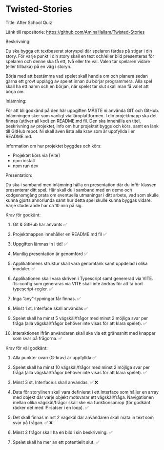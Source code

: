 # Twisted-Stories

Title: After School Quiz 

Länk till repositorie: https://github.com/AminaHallam/Twisted-Stories

Beskrivning:

Du ska bygga ett textbaserat storyspel där spelaren färdas på stigar i din story. För varje punkt i din story skall en text och/eller bild presenteras för spelaren och denne ska få ett, två eller tre val. Valen tar spelaren vidare (eller tillbaka) på en väg i storyn.

Börja med att bestämma vad spelet skall handla om och planera sedan gärna ett grovt upplägg av spelet innan du börjar programmera. Alla spel skall ha ett namn och en början, när spelet tar slut skall man få valet att börja om.


Inlämning:

För att bli godkänd på den här uppgiften MÅSTE ni använda GIT och GitHub. Inlämningen sker som vanligt via läroplattformen. I din projektmapp ska det finnas (utöver all kod) en README.md fil. Den ska innehålla en titel, beskrivning av projektet, info om hur projektet byggs och körs, samt en länk till GitHub repot. Ni skall även lista alla krav som är uppfyllda i er README.md.

Information om hur projektet byggdes och körs: 

- Projektet körs via [Vite]
- npm install 
- npm run dev 

Presentation:

Du ska i samband med inlämning hålla en presentation där du inför klassen presenterar ditt spel. Här skall du i samband med en demo och kodgenomgång prata om eventuella utmaningar i ditt arbete, vad som skulle kunna gjorts annorlunda samt hur detta spel skulle kunna byggas vidare. Varje studerande har ca 10 min på sig.


Krav för godkänt:

1. Git & GitHub har använts ✅ 

2. Projektmappen innehåller en README.md fil  ✅ 

3. Uppgiften lämnas in i tid! ✅ 

4. Muntlig presentation är genomförd ✅ 

5. Applikationens struktur skall vara genomtänk samt uppdelad i olika moduler. ✅ 

6. Applikationen skall vara skriven i Typescript samt genererad via VITE. Ts-config som generaras via VITE skall inte ändras för att ta bort typescript-regler. ✅ 

7. Inga ”any”-typningar får finnas. ✅ 

8. Minst 1 st. Interface skall användas ✅ 

9. Spelet skall ha minst 5 vägskäl/frågor med minst 2 möjliga svar per fråga (alla vägskäl/frågor behöver inte visas för att klara spelet). ✅ 

10. Interaktionen ifrån användaren skall ske via ett gränssnitt med knappar som svar på frågorna. ✅ 


Krav för väl godkänt:

1. Alla punkter ovan (G-krav) är uppfyllda ✅

2. Spelet skall ha minst 10 vägskäl/frågor med minst 2 möjliga svar per fråga (alla vägskäl/frågor behöver inte visas för att klara spelet). ✅ 

3. Minst 3 st. Interface:s skall användas. ✅ ❌

4. Data för storylinen skall vara definierat i ett Interface som håller en array med objekt där varje objekt motsvarar ett vägskäl/fråga. Navigationen mellan olika vägskäl/frågor skall ske via funktionsanrop (för godkänt räcker det med IF-satser i en loop). ✅ 

5. Det skall finnas minst 2 vägskäl där användaren skall mata in text som svar på frågan. ✅ ❌

6. Minst 2 frågor skall ha en bild i sin beskrivning. ✅ 

7. Spelet skall ha mer än ett potentiellt slut. ✅ 



